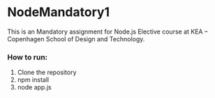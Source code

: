 # NodeMandatory1
This is an Mandatory assignment for Node.js Elective course at KEA – Copenhagen School of Design and Technology.

### How to run:
1. Clone the repository
2. npm install
3. node app.js
